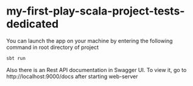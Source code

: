 # my-first-play-scala-project-tests-dedicated
You can launch the app on your machine by entering the following command in root directory of project
```bash
sbt run
```
Also there is an Rest API documentation in Swagger UI. To view it, go to http://localhost:9000/docs after starting web-server
